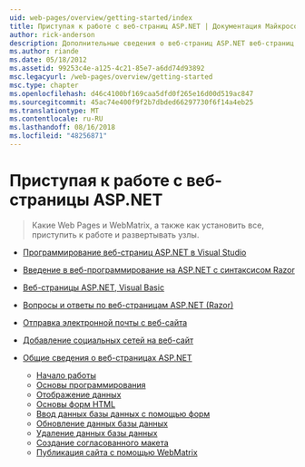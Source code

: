 ```yaml
---
uid: web-pages/overview/getting-started/index
title: Приступая к работе с веб-страниц ASP.NET | Документация Майкрософт
author: rick-anderson
description: Дополнительные сведения о веб-страниц ASP.NET веб-страниц ASP.NET и новый синтаксис Razor обеспечивают быстрый и простой способ объединения серверного кода с HTML-t...
ms.author: riande
ms.date: 05/18/2012
ms.assetid: 99253c4e-a125-4c21-85e7-a6dd74d93892
msc.legacyurl: /web-pages/overview/getting-started
msc.type: chapter
ms.openlocfilehash: d46c4100bf169caa5dfd0f265e16d00d519ac847
ms.sourcegitcommit: 45ac74e400f9f2b7dbded66297730f6f14a4eb25
ms.translationtype: MT
ms.contentlocale: ru-RU
ms.lasthandoff: 08/16/2018
ms.locfileid: "48256871"
---
```

<a name="getting-started-with-aspnet-web-pages"></a>Приступая к работе с веб-страницы ASP.NET
====================
> Какие Web Pages и WebMatrix, а также как установить все, приступить к работе и развертывать узлы.


- [Программирование веб-страниц ASP.NET в Visual Studio](program-asp-net-web-pages-in-visual-studio.md)
- [Введение в веб-программирование на ASP.NET с синтаксисом Razor](introducing-razor-syntax-c.md)
- [Веб-страницы ASP.NET, Visual Basic](introducing-razor-syntax-vb.md)
- [Вопросы и ответы по веб-страницам ASP.NET (Razor)](aspnet-web-pages-razor-faq.md)
- [Отправка электронной почты с веб-сайта](11-adding-email-to-your-web-site.md)
- [Добавление социальных сетей на веб-сайт](13-adding-social-networking-to-your-web-site.md)
- [Общие сведения о веб-страницах ASP.NET](introducing-aspnet-web-pages-2/index.md)

    - [Начало работы](introducing-aspnet-web-pages-2/getting-started.md)
    - [Основы программирования](introducing-aspnet-web-pages-2/intro-to-web-pages-programming.md)
    - [Отображение данных](introducing-aspnet-web-pages-2/displaying-data.md)
    - [Основы форм HTML](introducing-aspnet-web-pages-2/form-basics.md)
    - [Ввод данных базы данных с помощью форм](introducing-aspnet-web-pages-2/entering-data.md)
    - [Обновление данных базы данных](introducing-aspnet-web-pages-2/updating-data.md)
    - [Удаление данных базы данных](introducing-aspnet-web-pages-2/deleting-data.md)
    - [Создание согласованного макета](introducing-aspnet-web-pages-2/layouts.md)
    - [Публикация сайта с помощью WebMatrix](introducing-aspnet-web-pages-2/publishing.md)
